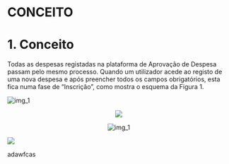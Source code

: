 # CONCEITO


<a name="conceito"></a>

# 1. Conceito

Todas as despesas registadas na plataforma de Aprovação de Despesa passam pelo mesmo processo. Quando um utilizador acede ao registo de uma nova despesa e após preencher todos os campos obrigatórios, esta fica numa fase de “Inscrição”, como mostra o esquema da Figura 1.


![img_1](https://spmssigef.github.io/pages/img/logos/img1.png#center)

<p align="center">
  <img src="https://spmssigef.github.io/pages/img/logos/img1.png?raw=true">
</p>

<div style="text-align:center" markdown="1">

![img_1](https://spmssigef.github.io/pages/img/logos/img1.png)

</div>

<img style="float: center" src="https://spmssigef.github.io/pages/img/logos/img1.png">


adawfcas


<a name="conceito"></a>
